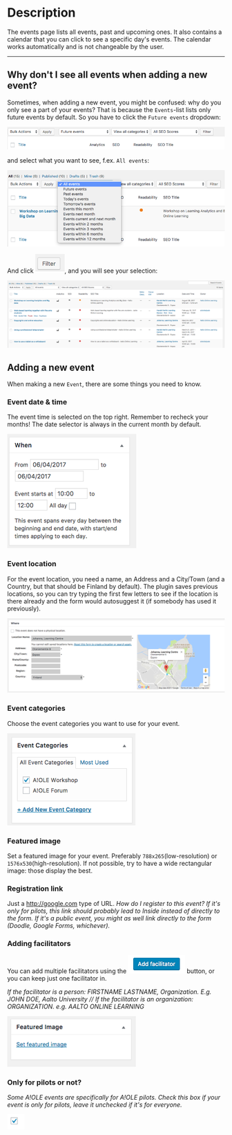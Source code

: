 # Description

The events page lists all events, past and upcoming ones. It also contains a calendar that you can click to see a specific day's events. The calendar works automatically and is not changeable by the user.

---

## Why don't I see all events when adding a new event?

Sometimes, when adding a new event, you might be confused: why do you only see a part of your events? That is because the `Events`-list lists only future events by default. So you have to click the `Future events` dropdown:

![](assets/page-events-a8d5b728.png)

and select what you want to see, f.ex. `All events`:

![](assets/page-events-565e83a3.png)

And click ![](assets/page-events-06b8d9e9.png), and you will see your selection:

![](assets/page-events-bac11dfc.png)



## Adding a new event

When making a new `Event`, there are some things you need to know.

### Event date & time

The event time is selected on the top right. Remember to recheck your months! The date selector is always in the current month by default.

![](assets/page-events-431b59c0.png)

### Event location
For the event location, you need a name, an Address and a City/Town (and a Country, but that should be Finland by default). The plugin saves previous locations, so you can try typing the first few letters to see if the location is there already and the form would autosuggest it (if somebody has used it previously).

![](assets/page-events-16805ae8.png)

### Event categories
Choose the event categories you want to use for your event.

![](assets/page-events-65910a29.png)

### Featured image
Set a featured image for your event. Preferably `788x265`(low-resolution) or `1576x530`(high-resolution). If not possible, try to have a wide rectangular image: those display the best.

### Registration link
Just a http://google.com type of URL.
*How do I register to this event? If it's only for pilots, this link should probably lead to Inside instead of directly to the form. If it's a public event, you might as well link directly to the form (Doodle, Google Forms, whichever).*

### Adding facilitators
You can add multiple facilitators using the ![](assets/page-events-dc9e4baf.png) button, or you can keep just one facilitator in.

*If the facilitator is a person: FIRSTNAME LASTNAME, Organization. E.g. JOHN DOE, Aalto University // If the facilitator is an organization: ORGANIZATION. e.g. AALTO ONLINE LEARNING*

![](assets/page-events-2177bdee.png)

### Only for pilots or not?

*Some A!OLE events are specifically for A!OLE pilots. Check this box if your event is only for pilots, leave it unchecked if it's for everyone.*

![](assets/page-events-01a1a0a8.png)
